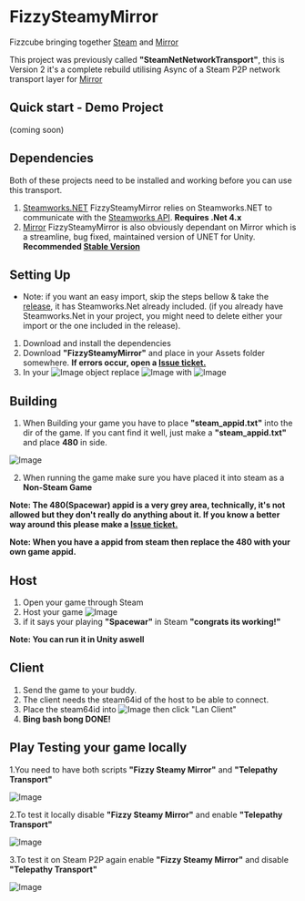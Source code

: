 # FizzySteamyMirror

Fizzcube bringing together [Steam](https://store.steampowered.com/) and [Mirror](https://github.com/vis2k/Mirror)

This project was previously called **"SteamNetNetworkTransport"**, this is Version 2 it's a complete rebuild utilising Async of a Steam P2P network transport layer for [Mirror](https://github.com/vis2k/Mirror)

## Quick start - Demo Project 

(coming soon)

## Dependencies
Both of these projects need to be installed and working before you can use this transport.
1. [Steamworks.NET](https://github.com/rlabrecque/Steamworks.NET) FizzySteamyMirror relies on Steamworks.NET to communicate with the [Steamworks API](https://partner.steamgames.com/doc/sdk). **Requires .Net 4.x**
2. [Mirror](https://github.com/vis2k/Mirror) FizzySteamyMirror is also obviously dependant on Mirror which is a streamline, bug fixed, maintained version of UNET for Unity. **Recommended [Stable Version](https://assetstore.unity.com/packages/tools/network/mirror-129321)**

## Setting Up
* Note: if you want an easy import, skip the steps bellow & take the [release](https://github.com/Raystorms/FizzySteamyMirror/releases), it has Steamworks.Net already included. (if you already have Steamworks.Net in your project, you might need to delete either your import or the one included in the release).

1. Download and install the dependencies 
2. Download **"FizzySteamyMirror"** and place in your Assets folder somewhere. **If errors occur, open a [Issue ticket.](https://github.com/FizzCube/FizzySteamyMirror/issues)**
3. In your ![Image](http://i.galtrox.com/index.php/s/LX2KPkezLwazrTS/preview) object replace ![Image](http://i.galtrox.com/index.php/s/LTwTTyZLtbmGHY6/preview) with ![Image](http://i.galtrox.com/index.php/s/5PJBqPjJiFdqxG9/preview) 

## Building
1. When Building your game you have to place **"steam_appid.txt"** into the dir of the game. If you cant find it well, just make a **"steam_appid.txt"** and place **480** in side.

![Image](http://i.galtrox.com/index.php/s/KLB8W6kFtnjwQPJ/preview)

2. When running the game make sure you have placed it into steam as a **Non-Steam Game**

**Note: The 480(Spacewar) appid is a very grey area, technically, it's not allowed but they don't really do anything about it.
If you know a better way around this please make a [Issue ticket.](https://github.com/FizzCube/FizzySteamyMirror/issues)**

**Note: When you have a appid from steam then replace the 480 with your own game appid.**

## Host
1. Open your game through Steam
2. Host your game ![Image](http://i.galtrox.com/index.php/s/ycNEwXKf5jdYD8T/preview)
3. if it says your playing **"Spacewar"** in Steam **"congrats its working!"**

**Note: You can run it in Unity aswell**

## Client
1. Send the game to your buddy.
2. The client needs the steam64id of the host to be able to connect.
3. Place the steam64id into ![Image](http://i.galtrox.com/index.php/s/py8ZgqtkbrzyC3B/preview) then click "Lan Client"
4. **Bing bash bong DONE!**

## Play Testing your game locally

1.You need to have both scripts **"Fizzy Steamy Mirror"** and **"Telepathy Transport"**

![Image](http://i.galtrox.com/index.php/s/LPqwLpqXecSiG7z/preview)

2.To test it locally disable **"Fizzy Steamy Mirror"** and enable **"Telepathy Transport"**

![Image](http://i.galtrox.com/index.php/s/TdBsCSETdXCp5rr/preview)

3.To test it on Steam P2P again enable **"Fizzy Steamy Mirror"** and disable **"Telepathy Transport"**

![Image](http://i.galtrox.com/index.php/s/kb63dSQiQ3KdgAa/preview)

